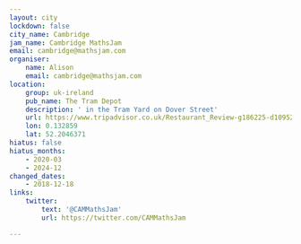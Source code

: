 ```yaml
---
layout: city
lockdown: false
city_name: Cambridge
jam_name: Cambridge MathsJam
email: cambridge@mathsjam.com
organiser:
    name: Alison
    email: cambridge@mathsjam.com
location:
    group: uk-ireland
    pub_name: The Tram Depot
    description: ' in the Tram Yard on Dover Street'
    url: https://www.tripadvisor.co.uk/Restaurant_Review-g186225-d1095235-Reviews-The_Tram_Depot-Cambridge_Cambridgeshire_England.html
    lon: 0.132859
    lat: 52.2046371
hiatus: false
hiatus_months:
    - 2020-03
    - 2024-12
changed_dates:
    - 2018-12-18
links:
    twitter:
        text: '@CAMMathsJam'
        url: https://twitter.com/CAMMathsJam

---
```


